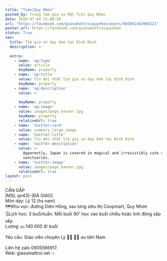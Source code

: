 ```yaml
---
title: "Toán|Quy Nhơn"
posted_by: Trung tâm gia sư Mặt Trời Quy Nhơn
date: 2020-07-04 15:00:56
url: "https://facebook.com/giasumattroiquynhon/posts/603041443969221"
poster_url: https://facebook.com/giasumattroiquynhon
status: True
seo:
  title: Tìm gia sư dạy kèm tại Bình Định
  description: >-
    
  extra:
    - name: 'og:type'
      value: article
      keyName: property
    - name: 'og:title'
      value: Tin mới nhất tìm gia sư dạy kèm tại Bình Định
      keyName: property
    - name: 'og:description'
      value: >-
        
      keyName: property
    - name: 'og:image'
      value: images/page_banner.jpg
      keyName: property
      relativeUrl: true
    - name: 'twitter:card'
      value: summary_large_image
    - name: 'twitter:title'
      value: Tin mới nhất tìm gia sư dạy kèm tại Bình Định
    - name: 'twitter:description'
      value: >-
        Apparently, Japan is covered in magical and irresistibly cute animal
        sanctuaries.
    - name: 'twitter:image'
      value: images/page_banner.jpg
      relativeUrl: true
layout: post
---
```

CẦN GẤP<br>[MSL qn43]-[ĐÃ GIAO]<br>Môn dạy: Lý 12 (hs nam)<br>🗺Khu vực: đường Diên Hồng, sau lưng siêu thị Coopmart, Quy Nhơn<br>🗓Lịch học: 3 buổi/tuần. Mỗi buổi 90' học vào buổi chiều hoặc linh động sắp xếp<br>Lương: 💵 140.000 đ/ buổi<br><br>Yêu cầu: Giáo viên chuyên Lý 👨‍🏫 👩‍🏫 ưu tiên Nam<br><br>Liên hệ zalo 0905566917.<br>Web: giasumattroi.net 💥
